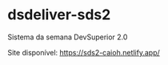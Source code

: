 # dsdeliver-sds2
Sistema da semana DevSuperior 2.0

Site disponível:
https://sds2-caioh.netlify.app/
